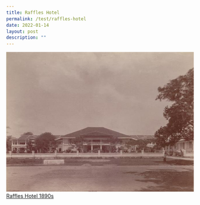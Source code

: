 ```yaml
---
title: Raffles Hotel
permalink: /test/raffles-hotel
date: 2022-01-14
layout: post
description: ""
---
```

![Alt text for image on Isomer site](/images/raffles-hotel-1890.jpg)
[Raffles Hotel 1890s](https://eresources.nlb.gov.sg/pictures/Details/95f2cb98-e1f8-4675-ac32-d2d9ee3cf04b)